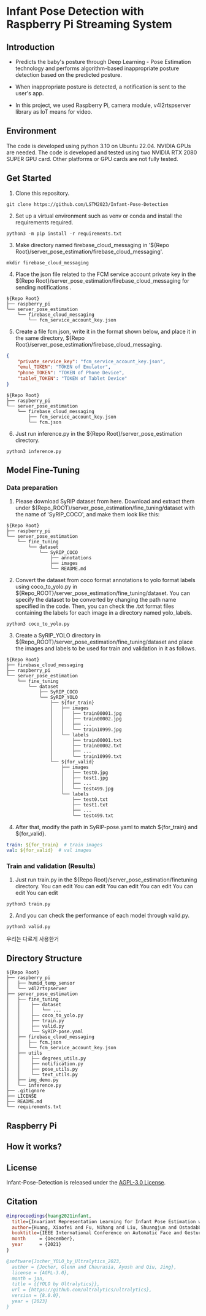 # Infant Pose Detection with Raspberry Pi Streaming System

## Introduction
* Predicts the baby's posture through Deep Learning - Pose Estimation technology and performs algorithm-based inappropriate posture detection based on the predicted posture.

* When inappropriate posture is detected, a notification is sent to the user's app.

* In this project, we used Raspberry Pi, camera module, v4l2rtspserver library as IoT means for video.

## Environment
The code is developed using python 3.10 on Ubuntu 22.04. NVIDIA GPUs are needed. The code is developed and tested using two NVIDIA RTX 2080 SUPER GPU card. Other platforms or GPU cards are not fully tested.

## Get Started
1. Clone this repository.
```shell
git clone https://github.com/LSTM2023/Infant-Pose-Detection
```

2. Set up a virtual environment such as venv or conda and install the requirements required.
```shell
python3 -m pip install -r requirements.txt
```

3. Make directory named firebase_cloud_messaging in '${Repo Root}/server_pose_estimation/firebase_cloud_messaging'.
```shell
mkdir firebase_cloud_messaging
```

4. Place the json file related to the FCM service account private key in the ${Repo Root}/server_pose_estimation/firebase_cloud_messaging for sending notifications .
```shell
${Repo Root}
├── raspberry_pi
└── server_pose_estimation
    └── firebase_cloud_messaging
        └── fcm_service_account_key.json
```

5. Create a file fcm.json, write it in the format shown below, and place it in the same directory, ${Repo Root}/server_pose_estimation/firebase_cloud_messaging.
```JSON
{
    "private_service_key": "fcm_service_account_key.json",
    "emul_TOKEN": "TOKEN of Emulator",
    "phone_TOKEN": "TOKEN of Phone Device",
    "tablet_TOKEN": "TOKEN of Tablet Device"
}
```
```shell
${Repo Root}
├── raspberry_pi
└── server_pose_estimation
    └── firebase_cloud_messaging
        ├── fcm_service_account_key.json
        └── fcm.json
```

6. Just run inference.py in the ${Repo Root}/server_pose_estimation directory.
```
python3 inference.py
```

## Model Fine-Tuning
### Data preparation
1. Please download SyRIP dataset from here. Download and extract them under ${Repo_ROOT}/server_pose_estimation/fine_tuning/dataset with the name of 'SyRIP_COCO', and make them look like this:
```shell
${Repo Root}
├── raspberry_pi
└── server_pose_estimation
    └── fine_tuning
        └── dataset
            └── SyRIP_COCO
                ├── annotations
                ├── images
                └── README.md
```

2. Convert the dataset from coco format annotations to yolo format labels using coco_to_yolo.py in ${Repo_ROOT}/server_pose_estimation/fine_tuning/dataset. You can specify the dataset to be converted by changing the path name specified in the code. Then, you can check the .txt format files containing the labels for each image in a directory named yolo_labels.
```shell
python3 coco_to_yolo.py
```

3. Create a SyRIP_YOLO directory in ${Repo_ROOT}/server_pose_estimation/fine_tuning/dataset and place the images and labels to be used for train and validation in it as follows.
```shell
${Repo Root}
├── firebase_cloud_messaging
├── raspberry_pi
└── server_pose_estimation
    └── fine_tuning
        └── dataset
            ├── SyRIP_COCO
            └── SyRIP_YOLO
                ├── ${for_train}
                │   ├── images
                │   │   ├── train00001.jpg
                │   │   ├── train00002.jpg
                │   │   ├── ...
                │   │   └── train10999.jpg
                │   └── labels
                │       ├── train00001.txt
                │       ├── train00002.txt
                │       ├── ...
                │       └── train10999.txt
                └── ${for_valid}
                    ├── images
                    │   ├── test0.jpg
                    │   ├── test1.jpg
                    │   ├── ...
                    │   └── test499.jpg
                    └── labels
                        ├── test0.txt
                        ├── test1.txt
                        ├── ...
                        └── test499.txt
```

4. After that, modify the path in SyRIP-pose.yaml to match \${for_train} and \${for_valid}.
```yaml
train: ${for_train}  # train images
val: ${for_valid}  # val images
```

### Train and validation (Results)
1. Just run train.py in the ${Repo Root}/server_pose_estimation/finetuning directory. You can edit You can edit You can edit You can edit You can edit You can edit 
```
python3 train.py
```

2. And you can check the performance of each model through valid.py.
```
python3 valid.py
```

우리는 다르게 사용한거







## Directory Structure
```shell
${Repo Root}
├── raspberry_pi
│   ├── humid_temp_sensor
│   └── v4l2rtspserver
├── server_pose_estimation
│   ├── fine_tuning
│   │    ├── dataset
│   │    │   └── ...
│   │    ├── coco_to_yolo.py
│   │    ├── train.py
│   │    ├── valid.py
│   │    └── SyRIP-pose.yaml
│   ├── firebase_cloud_messaging
│   │   ├── fcm.json
│   │   └── fcm_service_account_key.json
│   ├── utils
│   │    ├── degrees_utils.py
│   │    ├── notification.py
│   │    ├── pose_utils.py
│   │    └── text_utils.py
│   ├── img_demo.py
│   └── inference.py
├── .gitignore
├── LICENSE
├── README.md
└── requirements.txt
```

## Raspberry Pi

## How it works?

## License
Infant-Pose-Detection is released under the [AGPL-3.0 License](https://github.com/LSTM2023/Infant-Pose-Detection/blob/main/LICENSE).

## Citation
```bibtex
@inproceedings{huang2021infant,
  title={Invariant Representation Learning for Infant Pose Estimation with Small Data},
  author={Huang, Xiaofei and Fu, Nihang and Liu, Shuangjun and Ostadabbas, Sarah},
  booktitle={IEEE International Conference on Automatic Face and Gesture Recognition (FG), 2021},
  month     = {December},
  year      = {2021}
}
```
```bibtex
@software{Jocher_YOLO_by_Ultralytics_2023,
  author = {Jocher, Glenn and Chaurasia, Ayush and Qiu, Jing},
  license = {AGPL-3.0},
  month = jan,
  title = {{YOLO by Ultralytics}},
  url = {https://github.com/ultralytics/ultralytics},
  version = {8.0.0},
  year = {2023}
}
```